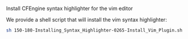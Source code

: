 Install CFEngine syntax highlighter for the vim editor

We provide a shell script that will install the vim syntax highlighter:

```bash
sh 150-180-Installing_Syntax_Highlighter-0265-Install_Vim_Plugin.sh
```

